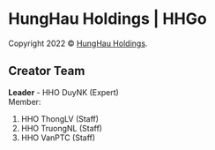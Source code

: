 # HungHau Holdings | HHGo
Copyright 2022 &copy; [HungHau Holdings](https://hunghau.vn/).

## Creator Team
**Leader** - HHO DuyNK (Expert) \
Member:
1. HHO ThongLV (Staff)
2. HHO TruongNL (Staff)
3. HHO VanPTC (Staff)